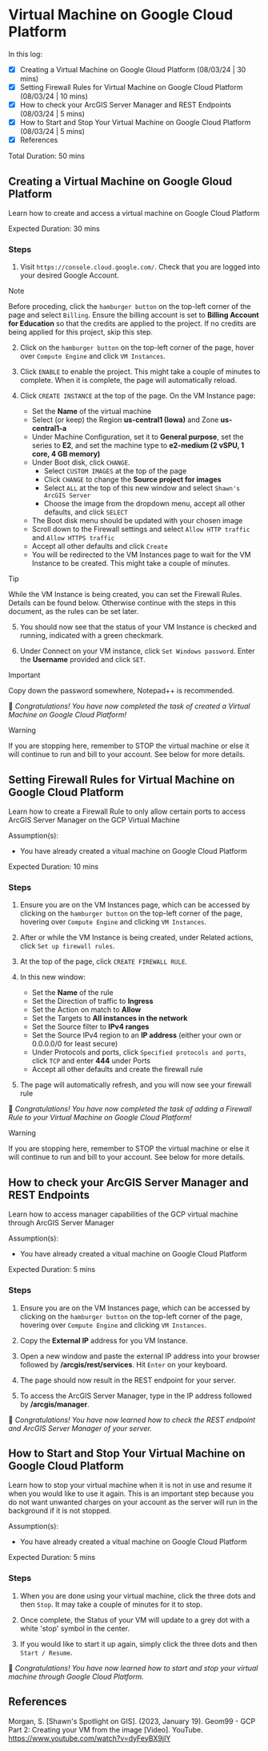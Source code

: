 # Virtual Machine on Google Cloud Platform

In this log:

- [x] Creating a Virtual Machine on Google Gloud Platform (08/03/24 | 30 mins)
- [x] Setting Firewall Rules for Virtual Machine on Google Cloud Platform (08/03/24 | 10 mins)
- [x] How to check your ArcGIS Server Manager and REST Endpoints (08/03/24 | 5 mins)
- [x] How to Start and Stop Your Virtual Machine on Google Cloud Platform (08/03/24 | 5 mins)
- [x] References

Total Duration: 50 mins

## Creating a Virtual Machine on Google Gloud Platform

Learn how to create and access a virtual machine on Google Cloud Platform

Expected Duration: 30 mins

### Steps

1. Visit ```https://console.cloud.google.com/```. Check that you are logged into your desired Google Account.

> [!NOTE] 
> Before proceding, click the ```hamburger button``` on the top-left corner of the page and select ```Billing```. Ensure the billing account is set to **Billing Account for Education** so that the credits are applied to the project. If no credits are being applied for this project, skip this step.

2. Click on the ```hamburger button``` on the top-left corner of the page, hover over ```Compute Engine``` and click ```VM Instances```.

3. Click ```ENABLE``` to enable the project. This might take a couple of minutes to complete. When it is complete, the page will automatically reload.

4. Click ```CREATE INSTANCE``` at the top of the page. On the VM Instance page:
    - Set the **Name** of the virtual machine
    - Select (or keep) the Region **us-central1 (Iowa)** and Zone **us-central1-a**
    - Under Machine Configuration, set it to **General purpose**, set the series to **E2**, and set the machine type to **e2-medium (2 vSPU, 1 core, 4 GB memory)**
    - Under Boot disk, click ```CHANGE```. 
        - Select ```CUSTOM IMAGES``` at the top of the page
        - Click ```CHANGE``` to change the **Source project for images**
        - Select ```ALL``` at the top of this new window and select ```Shawn's ArcGIS Server```
        - Choose the image from the dropdown menu, accept all other defaults, and click ```SELECT```
    - The Boot disk menu should be updated with your chosen image
    - Scroll down to the Firewall settings and select ```Allow HTTP traffic``` and ```Allow HTTPS traffic```
    - Accept all other defaults and click ```Create```
    - You will be redirected to the VM Instances page to wait for the VM Instance to be created. This might take a couple of minutes.

> [!TIP]
> While the VM Instance is being created, you can set the Firewall Rules.
> Details can be found below. Otherwise continue with the steps in this document, as the rules can be set later.

5. You should now see that the status of your VM Instance is checked and running, indicated with a green checkmark. 

6. Under Connect on your VM instance, click ```Set Windows password```. Enter the **Username** provided and click ```SET```.

> [!IMPORTANT]
> Copy down the password somewhere, Notepad++ is recommended.

:tada: *Congratulations! You have now completed the task of created a Virtual Machine on Google Cloud Platform!*

> [!WARNING]
> If you are stopping here, remember to STOP the virtual machine or else it will continue to run and bill to your account.
> See below for more details.


## Setting Firewall Rules for Virtual Machine on Google Cloud Platform

Learn how to create a Firewall Rule to only allow certain ports to access ArcGIS Server Manager on the GCP Virtual Machine

Assumption(s):
- You have already created a vitual machine on Google Cloud Platform

Expected Duration: 10 mins

### Steps

1. Ensure you are on the VM Instances page, which can be accessed by clicking on the ```hamburger button``` on the top-left corner of the page, hovering over ```Compute Engine``` and clicking ```VM Instances```.

2. After or while the VM Instance is being created, under Related actions, click ```Set up firewall rules```.

3. At the top of the page, click ```CREATE FIREWALL RULE```. 

4. In this new window:
    - Set the **Name** of the rule
    - Set the Direction of traffic to **Ingress**
    - Set the Action on match to **Allow**
    - Set the Targets to **All instances in the network**
    - Set the Source filter to **IPv4 ranges**
    - Set the Source IPv4 region to an **IP address** (either your own or 0.0.0.0/0 for least secure)
    - Under Protocols and ports, click ```Specified protocols and ports```, click ```TCP``` and enter **444** under Ports
    - Accept all other defaults and create the firewall rule

5. The page will automatically refresh, and you will now see your firewall rule

:tada: *Congratulations! You have now completed the task of adding a Firewall Rule to your Virtual Machine on Google Cloud Platform!*

> [!WARNING]
> If you are stopping here, remember to STOP the virtual machine or else it will continue to run and bill to your account.
> See below for more details.


## How to check your ArcGIS Server Manager and REST Endpoints

Learn how to access manager capabilities of the GCP virtual machine through ArcGIS Server Manager

Assumption(s):
- You have already created a vitual machine on Google Cloud Platform

Expected Duration: 5 mins

### Steps

1. Ensure you are on the VM Instances page, which can be accessed by clicking on the ```hamburger button``` on the top-left corner of the page, hovering over ```Compute Engine``` and clicking ```VM Instances```.

2. Copy the **External IP** address for you VM Instance.

3. Open a new window and paste the external IP address into your browser followed by **/arcgis/rest/services**. Hit ```Enter``` on your keyboard.

4. The page should now result in the REST endpoint for your server.

5. To access the ArcGIS Server Manager, type in the IP address followed by **/arcgis/manager**.

:tada: *Congratulations! You have now learned how to check the REST endpoint and ArcGIS Server Manager of your server.*


## How to Start and Stop Your Virtual Machine on Google Cloud Platform

Learn how to stop your virtual machine when it is not in use and resume it when you would like to use it again. This is an important step because you do not want unwanted charges on your account as the server will run in the background if it is not stopped.

Assumption(s):
- You have already created a vitual machine on Google Cloud Platform

Expected Duration: 5 mins

### Steps

1. When you are done using your virtual machine, click the three dots and then ```Stop```. It may take a couple of minutes for it to stop.

2. Once complete, the Status of your VM will update to a grey dot with a white 'stop' symbol in the center.

3. If you would like to start it up again, simply click the three dots and then ```Start / Resume```.

:tada: *Congratulations! You have now learned how to start and stop your virtual machine through Google Cloud Platform.*


## References

Morgan, S. [Shawn's Spotlight on GIS]. (2023, January 19). Geom99 - GCP Part 2: Creating your VM from the image [Video]. YouTube. https://www.youtube.com/watch?v=dyFeyBX9jIY